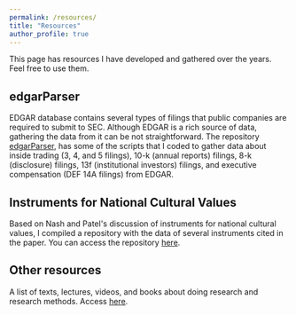 ```yaml
---
permalink: /resources/
title: "Resources"
author_profile: true
---
```


This page has resources I have developed and gathered over the years. Feel free to use them.

## edgarParser ##

EDGAR database contains several types of filings that public companies are required to submit to SEC. Although EDGAR is a rich source of data, gathering the data from it can be not straightforward. The repository [edgarParser](https://github.com/rsljr/python-edgar), has some of the scripts that I coded to gather data about inside trading (3, 4, and 5 filings), 10-k (annual reports) filings, 8-k (disclosure) filings, 13f (institutional investors) filings, and executive compensation (DEF 14A filings) from EDGAR.  

## Instruments for National Cultural Values ##

Based on Nash and Patel's discussion of instruments for national cultural values, I compiled a repository with the data of several instruments cited in the paper. You can access the repository [here](https://github.com/rsljr/cultural_values_instrumental_variables).

## Other resources ##

A list of texts, lectures, videos, and books about doing research and research methods. Access [here](/other_resources).